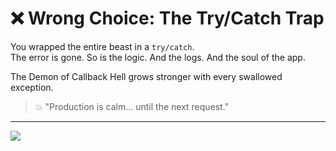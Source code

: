 # ❌ Wrong Choice: The Try/Catch Trap

You wrapped the entire beast in a `try/catch`.  
The error is gone. So is the logic. And the logs. And the soul of the app.

The Demon of Callback Hell grows stronger with every swallowed exception.

> 💥 "Production is calm... until the next request."

---

<a href="../start-game.md">
  <img src="https://img.shields.io/badge/Will%20you%20return%20to%20the%20war%20for%20clean%20code%3F-slategray?style=for-the-badge"/>
</a>
